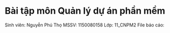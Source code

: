 # Bài tập môn Quản lý dự án phần mềm
Sinh viên: Nguyễn Phú Thọ
MSSV: 1150080158 
Lớp: 11_CNPM2
File báo cáo: 
